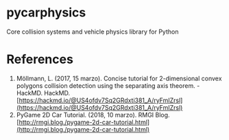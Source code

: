 # pycarphysics

Core collision systems and vehicle physics library for Python

# References

1. Möllmann, L. (2017, 15 marzo). Concise tutorial for 2-dimensional convex polygons collision detection using the separating axis theorem. - HackMD. HackMD. [https://hackmd.io/@US4ofdv7Sq2GRdxti381_A/ryFmIZrsl](https://hackmd.io/@US4ofdv7Sq2GRdxti381_A/ryFmIZrsl) 
2. PyGame 2D Car Tutorial. (2018, 10 marzo). RMGI Blog. [http://rmgi.blog./pygame-2d-car-tutorial.html](http://rmgi.blog./pygame-2d-car-tutorial.html)